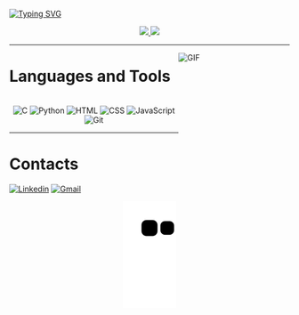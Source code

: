 [![Typing SVG](https://readme-typing-svg.herokuapp.com/?color=6fdf04&size=28&left=true&vCenter=true&width=1000&pause=0&lines=初めまして、私の名前はマクス+アレシャンドレです。;Olá,+meu+nome+é+Max+Alexandre;Sou+estudante+de+Ciência+da+Computação;+私はコンピュータサイエンスの学生です。;+よろしくお願いします。)](https://git.io/typing-svg)


<div align="center">
<a href="https://github.com/Maxalexandre12">
<img height="180em" src="https://github-readme-stats.vercel.app/api?username=Maxalexandre12&show_icons=true&theme=chartreuse-dark&include_all_commits=true&count_private=true"/>
<img height="180em" src="https://github-readme-stats.vercel.app/api/top-langs/?username=Maxalexandre12&layout=compact&langs_count=7&theme=chartreuse-dark"/>
</div>
  
---------------------------------------------------------------------------------------------------------------------------------------------------------------------------------
<a href="https://github.com/Maxalexandre12/"> <img align="right" alt="GIF" width="200px" height="230px" src="https://media2.giphy.com/media/gcgNNe0ZIV22Ncu35D/200w.gif?cid=82a1493b9h1pbkbmhzfbi5f8oi1sqze8yz0zicli2uhbosw9&ep=v1_gifs_related&rid=200w.gif&ct=s" /> </a>

# Languages and Tools
<div align="center"><br>
  <img src="https://icongr.am/devicon/c-plain.svg?size=50&color=6fdf04" alt="C">
  <img src="https://icongr.am/devicon/python-plain.svg?size=50&color=6fdf04" alt="Python">
  <img src="https://icongr.am/devicon/html5-plain.svg?size=50&color=6fdf04" alt="HTML">
  <img src="https://icongr.am/devicon/css3-plain.svg?size=50&color=6fdf04" alt="CSS">
  <img src="https://icongr.am/devicon/javascript-plain.svg?size=50&color=6fdf04" alt="JavaScript">
  <img src="https://icongr.am/devicon/git-plain.svg?size=50&color=6fdf04" alt="Git">
</div>

---------------------------------------------------------------------------------------------------------------------------------------------------------------------------------

# Contacts

[![Linkedin](https://img.shields.io/badge/-LinkedIn-%230077B5?style=for-the-badge&logo=linkedin&logoColor=white)](https://www.linkedin.com/in/max-alexandre/)
[![Gmail](https://img.shields.io/badge/Gmail-D14836?style=for-the-badge&logo=gmail&logoColor=white)](mailto:max.alexandre@mail.uft.edu.br) <br>

<div align="center">
  
  ![Snake animation](https://github.com/Maxalexandre12/Maxalexandre12/blob/output/github-contribution-grid-snake.svg)
  
</div>

